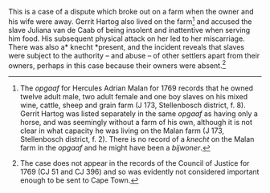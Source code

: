 This is a case of a dispute which broke out on a farm when the owner and his wife were away. Gerrit Hartog also lived on the farm[^1] and accused the slave Juliana van de Caab of being insolent and inattentive when serving him food. His subsequent physical attack on her led to her miscarriage. There was also a* knecht *present, and the incident reveals that slaves were subject to the authority – and abuse – of other settlers apart from their owners, perhaps in this case because their owners were absent.[^2]

[^1]: The *opgaaf* for Hercules Adrian Malan for 1769 records that he owned twelve adult male, two adult female and one boy slaves on his mixed wine, cattle, sheep and grain farm (J 173, Stellenbosch district, f. 8). Gerrit Hartog was listed separately in the same *opgaaf* as having only a horse, and was seemingly without a farm of his own, although it is not clear in what capacity he was living on the Malan farm (J 173, Stellenbosch district, f. 2). There is no record of a *knecht* on the Malan farm in the *opgaaf* and he might have been a *bijwoner*.

[^2]: The case does not appear in the records of the Council of Justice for 1769 (CJ 51 and CJ 396) and so was evidently not considered important enough to be sent to Cape Town.